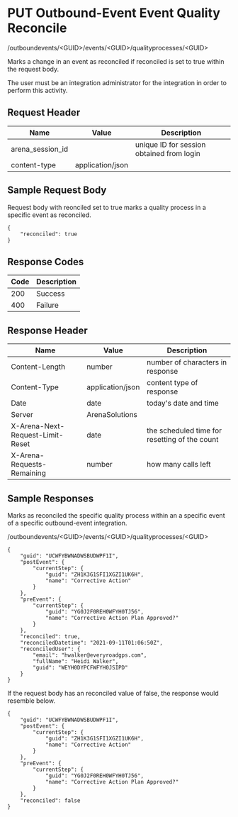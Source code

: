 # PUT Outbound-Event Event Quality Reconcile


/outboundevents/&lt;GUID&gt;/events/&lt;GUID&gt;/qualityprocesses/&lt;GUID&gt;

Marks a change in an event as reconciled if reconciled is set to true within the request body.

The user must be an integration administrator for the integration in order to perform this activity.

## Request Header

| Name | Value | Description |
|  --- |  --- |  --- | 
| arena_session_id |   | unique ID for session obtained from login |
| content\-type | application/json |   |

## Sample Request Body
Request body with reonciled set to true marks a quality process in a specific event as reconciled.

```
{
    "reconciled": true
}
```
## Response Codes

| Code | Description |
|  --- |  --- | 
| 200 | Success |
| 400 | Failure |

## Response Header

| Name | Value | Description |
|  --- |  --- |  --- | 
| Content\-Length | number | number of characters in response |
| Content\-Type | application/json | content type of response |
| Date | date | today's date and time |
| Server | ArenaSolutions |   |
| X\-Arena\-Next\-Request\-Limit\-Reset  | date | the scheduled time for resetting of the count |
| X\-Arena\-Requests\-Remaining  | number | how many calls left |

## Sample Responses
Marks as reconciled the specific quality process within an a specific event of a specific outbound\-event integration.



/outboundevents/&lt;GUID&gt;/events/&lt;GUID&gt;/qualityprocesses/&lt;GUID&gt;

```
{
    "guid": "UCWFYBWNADWSBUDWPF1I",
    "postEvent": {
        "currentStep": {
            "guid": "ZH1K3G1SFI1XGZI1UK6H",
            "name": "Corrective Action"
        }
    },
    "preEvent": {
        "currentStep": {
            "guid": "YG0J2F0REH0WFYH0TJ56",
            "name": "Corrective Action Plan Approved?"
        }
    },
    "reconciled": true,
    "reconciledDatetime": "2021-09-11T01:06:50Z",
    "reconciledUser": {
        "email": "hwalker@everyroadgps.com",
        "fullName": "Heidi Walker",
        "guid": "WEYH0DYPCFWFYH0JSIPD"
    }
}
```
If the request body has an reconciled value of false, the response would resemble below.

```
{
    "guid": "UCWFYBWNADWSBUDWPF1I",
    "postEvent": {
        "currentStep": {
            "guid": "ZH1K3G1SFI1XGZI1UK6H",
            "name": "Corrective Action"
        }
    },
    "preEvent": {
        "currentStep": {
            "guid": "YG0J2F0REH0WFYH0TJ56",
            "name": "Corrective Action Plan Approved?"
        }
    },
    "reconciled": false
}
```
